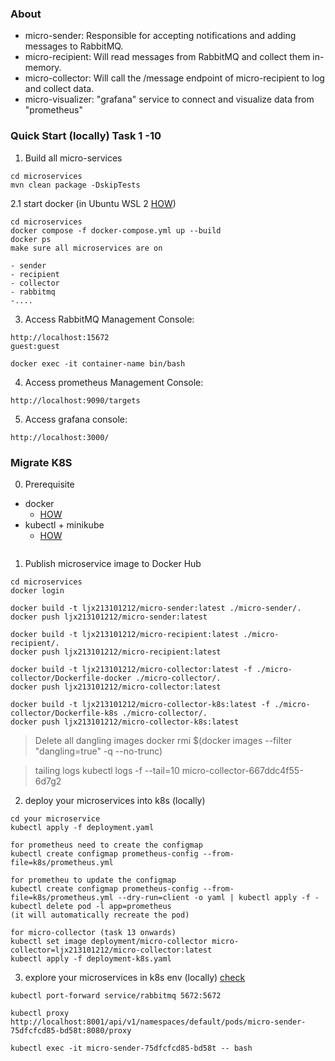 ### About

- micro-sender: Responsible for accepting notifications and adding messages to RabbitMQ.
- micro-recipient: Will read messages from RabbitMQ and collect them in-memory.
- micro-collector: Will call the /message endpoint of micro-recipient to log and collect data.
- micro-visualizer:  "grafana" service to connect and visualize data from "prometheus"


### Quick Start (locally) Task 1 -10
1. Build all micro-services
```commandline
cd microservices
mvn clean package -DskipTests
```
2.1 start docker (in Ubuntu WSL 2 [HOW](../HOW_TO_DOCKER.md)) 
```commandline
cd microservices
docker compose -f docker-compose.yml up --build
docker ps
make sure all microservices are on

- sender
- recipient
- collector
- rabbitmq
-....
```

3. Access RabbitMQ Management Console:
```commandline
http://localhost:15672
guest:guest

docker exec -it container-name bin/bash
```

4. Access prometheus Management Console:
```commandline
http://localhost:9090/targets
```

5. Access grafana console:

```commandline
http://localhost:3000/
```

### Migrate K8S

0. Prerequisite
- docker
  - [HOW](../HOW_TO_DOCKER.md)
- kubectl + minikube
  - [HOW](../HOW_TO_K8S_ON_WSL.md)

```commandline

```

1. Publish microservice image to Docker Hub

```commandline
cd microservices
docker login

docker build -t ljx213101212/micro-sender:latest ./micro-sender/.
docker push ljx213101212/micro-sender:latest

docker build -t ljx213101212/micro-recipient:latest ./micro-recipient/.
docker push ljx213101212/micro-recipient:latest

docker build -t ljx213101212/micro-collector:latest -f ./micro-collector/Dockerfile-docker ./micro-collector/.
docker push ljx213101212/micro-collector:latest

docker build -t ljx213101212/micro-collector-k8s:latest -f ./micro-collector/Dockerfile-k8s ./micro-collector/.
docker push ljx213101212/micro-collector-k8s:latest

```
> Delete all dangling images
> docker rmi $(docker images --filter "dangling=true" -q --no-trunc)

> tailing logs
> kubectl logs -f --tail=10 micro-collector-667ddc4f55-6d7g2


2. deploy your microservices into k8s (locally)

```commandline
cd your microservice
kubectl apply -f deployment.yaml

for prometheus need to create the configmap
kubectl create configmap prometheus-config --from-file=k8s/prometheus.yml

for prometheu to update the configmap
kubectl create configmap prometheus-config --from-file=k8s/prometheus.yml --dry-run=client -o yaml | kubectl apply -f -
kubectl delete pod -l app=prometheus
(it will automatically recreate the pod)

for micro-collector (task 13 onwards)
kubectl set image deployment/micro-collector micro-collector=ljx213101212/micro-collector:latest
kubectl apply -f deployment-k8s.yaml
```

3. explore your microservices in k8s env (locally) [check](./LEARNING_MEMO.md)

```commandline
kubectl port-forward service/rabbitmq 5672:5672

kubectl proxy
http://localhost:8001/api/v1/namespaces/default/pods/micro-sender-75dfcfcd85-bd58t:8080/proxy

kubectl exec -it micro-sender-75dfcfcd85-bd58t -- bash
```



